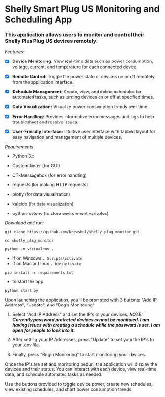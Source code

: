 # Shelly Smart Plug US Monitoring and Scheduling App

### This application allows users to monitor and control their Shelly Plus Plug US devices remotely.

*Features:*

- [x] **Device Monitoring:** View real-time data such as power consumption, voltage, current, and temperature for each connected device.

- [x] **Remote Control:** Toggle the power state of devices on or off remotely from the application interface.

- [x] **Schedule Management:** Create, view, and delete schedules for automated tasks, such as turning devices on or off at specified times.

- [x] **Data Visualization:** Visualize power consumption trends over time.

- [x] **Error Handling:** Provides informative error messages and logs to help troubleshoot and resolve issues.

- [x] **User-Friendly Interface:** Intuitive user interface with tabbed layout for easy navigation and management of multiple devices.

*Requirements*

- Python 3.x

- Customtkinter (for GUI)

- CTkMessagebox (for error handling)

- requests (for making HTTP requests)

- plotly (for data visualization)

- kaleido (for data visualization)

- python-dotenv (to store environment variables)

*Download and run:*

`git clone https://github.com/krewshul/shelly_plug_monitor.git`

`cd shelly_plug_monitor`

`python -m virtualenv .`

- if on Windows `. Scripts\activate`
- if on Mac or Linux `. bin/activate`
  
`pip install -r requirements.txt`

- to start the app

`python start.py`

Upon launching the application, you'll be prompted with 3 buttons: "Add IP Address", "Update", and "Begin Monitoring"

1. Select "Add IP Address" and set the IP's of your devices. 
***NOTE: Currently password protected devices cannot be monitored. I am having issues with creating a schedule while the password is set. I am open for people to look into it.***
   
2. After setting your IP Addresses, press "Update" to set your the IP's to your .env file.

3. Finally, press "Begin Monitoring" to start monitoring your devices.
   
Once the IP's are set and monitoring begun, the application will display the devices and their status. You can interact with each device, view real-time data, and schedule automated tasks as needed.

Use the buttons provided to toggle device power, create new schedules, view existing schedules, and chart power consumption trends.
